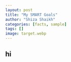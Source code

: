 ```yaml
---
layout: post
title: "My SMART Goals"
author: "Shiza Shaikh"
categories: [facts, sample]
tags: []
image: target.webp
---
```


## hi

